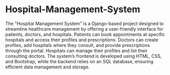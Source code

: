 # Hospital-Management-System
The "Hospital Management System" is a Django-based project designed to streamline healthcare management by offering a user-friendly interface for patients, doctors, and hospitals. Patients can book appointments at specific hospitals and access their profiles and prescriptions. Doctors can create profiles, add hospitals where they consult, and provide prescriptions through the portal. Hospitals can manage their profiles and list their consulting doctors. The system’s frontend is developed using HTML, CSS, and Bootstrap, while the backend relies on an SQL database, ensuring efficient data management and storage.

